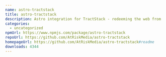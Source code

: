 ```yaml
---
name: astro-tractstack
title: astro-tractstack
description: Astro integration for TractStack - redeeming the web from boring experiences
categories:
  - uncategorized
npmUrl: https://www.npmjs.com/package/astro-tractstack
repoUrl: https://github.com/AtRiskMedia/astro-tractstack
homepageUrl: https://github.com/AtRiskMedia/astro-tractstack#readme
downloads: 4344
---
```

